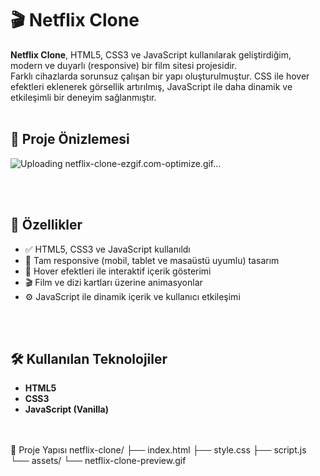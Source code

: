 # 🎬 Netflix Clone

**Netflix Clone**, HTML5, CSS3 ve JavaScript kullanılarak geliştirdiğim, modern ve duyarlı (responsive) bir film sitesi projesidir.  
Farklı cihazlarda sorunsuz çalışan bir yapı oluşturulmuştur. CSS ile hover efektleri eklenerek görsellik artırılmış, JavaScript ile daha dinamik ve etkileşimli bir deneyim sağlanmıştır.
  <br/><br/>

  ## 📸 Proje Önizlemesi
![Uploading netflix-clone-ezgif.com-optimize.gif…]()


<br/><br/>
  ## 🚀 Özellikler

- ✅ HTML5, CSS3 ve JavaScript kullanıldı  
- 📱 Tam responsive (mobil, tablet ve masaüstü uyumlu) tasarım  
- 🎨 Hover efektleri ile interaktif içerik gösterimi  
- 🎬 Film ve dizi kartları üzerine animasyonlar  
- ⚙️ JavaScript ile dinamik içerik ve kullanıcı etkileşimi
  
<br/><br/>
  ## 🛠️ Kullanılan Teknolojiler

- **HTML5**  
- **CSS3**  
- **JavaScript (Vanilla)**

<br/><br/>
📁 Proje Yapısı
netflix-clone/
├── index.html
├── style.css
├── script.js
└── assets/
    └── netflix-clone-preview.gif
